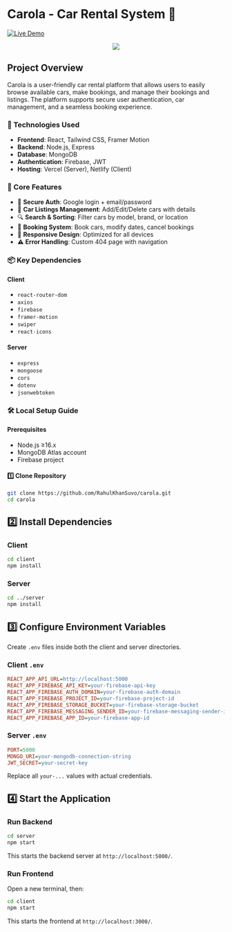# Carola - Car Rental System 🚗

[![Live Demo](https://img.shields.io/badge/Live_Demo-Open-green?style=for-the-badge)](https://car-portal-rahul-khan-suvo.netlify.app/)

<div align="center">
  <img  src="https://i.ibb.co.com/G4ZY60N5/screely-1738736810638.png"  />
</div>

## Project Overview
Carola is a user-friendly car rental platform that allows users to easily browse available cars, make bookings, and manage their bookings and listings. The platform supports secure user authentication, car management, and a seamless booking experience.

### 🚀 Technologies Used
- **Frontend**: React, Tailwind CSS, Framer Motion  
- **Backend**: Node.js, Express  
- **Database**: MongoDB  
- **Authentication**: Firebase, JWT  
- **Hosting**: Vercel (Server), Netlify (Client)  

### 🔑 Core Features
- 🔐 **Secure Auth**: Google login + email/password  
- 🚗 **Car Listings Management**: Add/Edit/Delete cars with details  
- 🔍 **Search & Sorting**: Filter cars by model, brand, or location  
- 📅 **Booking System**: Book cars, modify dates, cancel bookings  
- 🎨 **Responsive Design**: Optimized for all devices  
- ⚠️ **Error Handling**: Custom 404 page with navigation  

### 📦 Key Dependencies
#### **Client**
- `react-router-dom`
- `axios`
- `firebase`
- `framer-motion`
- `swiper`
- `react-icons`

#### **Server**
- `express`
- `mongoose`
- `cors`
- `dotenv`
- `jsonwebtoken`

### 🛠 Local Setup Guide

#### **Prerequisites**
- Node.js ≥16.x
- MongoDB Atlas account
- Firebase project

#### **1️⃣ Clone Repository**
```bash
git clone https://github.com/RahulKhanSuvo/carola.git
cd carola
```

## 2️⃣ Install Dependencies

### Client
```bash
cd client
npm install
```

### Server
```bash
cd ../server
npm install
```

## 3️⃣ Configure Environment Variables

Create `.env` files inside both the client and server directories.

### Client `.env`
```ini
REACT_APP_API_URL=http://localhost:5000
REACT_APP_FIREBASE_API_KEY=your-firebase-api-key
REACT_APP_FIREBASE_AUTH_DOMAIN=your-firebase-auth-domain
REACT_APP_FIREBASE_PROJECT_ID=your-firebase-project-id
REACT_APP_FIREBASE_STORAGE_BUCKET=your-firebase-storage-bucket
REACT_APP_FIREBASE_MESSAGING_SENDER_ID=your-firebase-messaging-sender-id
REACT_APP_FIREBASE_APP_ID=your-firebase-app-id
```

### Server `.env`
```ini
PORT=5000
MONGO_URI=your-mongodb-connection-string
JWT_SECRET=your-secret-key
```
Replace all `your-...` values with actual credentials.

## 4️⃣ Start the Application

### Run Backend
```bash
cd server
npm start
```
This starts the backend server at `http://localhost:5000/`.

### Run Frontend
Open a new terminal, then:
```bash
cd client
npm start
```
This starts the frontend at `http://localhost:3000/`. 
